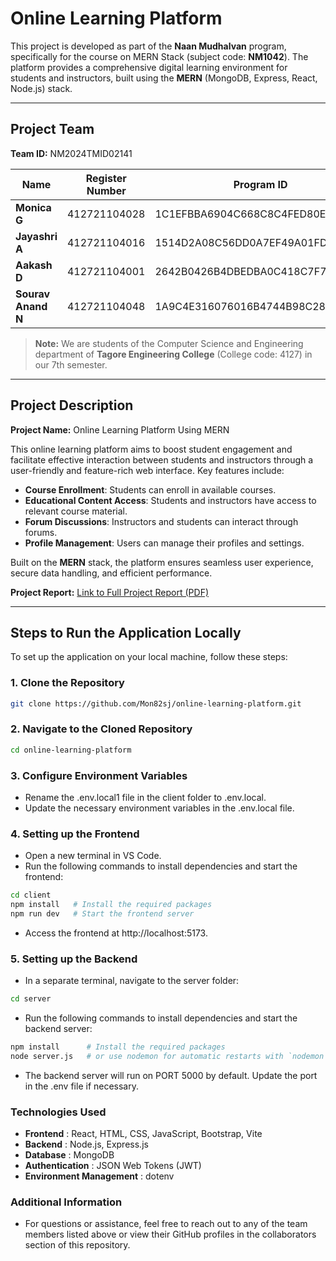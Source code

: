 # Online Learning Platform

This project is developed as part of the **Naan Mudhalvan** program, specifically for the course on MERN Stack (subject code: **NM1042**). The platform provides a comprehensive digital learning environment for students and instructors, built using the **MERN** (MongoDB, Express, React, Node.js) stack.

---

## Project Team
**Team ID:** NM2024TMID02141

| Name             | Register Number | Program ID                          |
|------------------|-----------------|-------------------------------------|
| **Monica G**     | 412721104028    | 1C1EFBBA6904C668C8C4FED80E1D85A7    |  
| **Jayashri A**   | 412721104016    | 1514D2A08C56DD0A7EF49A01FDE5242A    |
| **Aakash D**     | 412721104001    | 2642B0426B4DBEDBA0C418C7F7261DFB    |
| **Sourav Anand N** | 412721104048 | 1A9C4E316076016B4744B98C284D15BC    |

> **Note:** We are students of the Computer Science and Engineering department of **Tagore Engineering College** (College code: 4127) in our 7th semester.

---

## Project Description

**Project Name:** Online Learning Platform Using MERN

This online learning platform aims to boost student engagement and facilitate effective interaction between students and instructors through a user-friendly and feature-rich web interface. Key features include:

- **Course Enrollment**: Students can enroll in available courses.
- **Educational Content Access**: Students and instructors have access to relevant course material.
- **Forum Discussions**: Instructors and students can interact through forums.
- **Profile Management**: Users can manage their profiles and settings.

Built on the **MERN** stack, the platform ensures seamless user experience, secure data handling, and efficient performance.

**Project Report:** [Link to Full Project Report (PDF)](link-to-your-report)

---

## Steps to Run the Application Locally

To set up the application on your local machine, follow these steps:

### 1. Clone the Repository
```bash
git clone https://github.com/Mon82sj/online-learning-platform.git
```

### 2. Navigate to the Cloned Repository
   ```bash
   cd online-learning-platform
```

### 3. Configure Environment Variables

- Rename the .env.local1 file in the client folder to .env.local.
- Update the necessary environment variables in the .env.local file.

### 4. Setting up the Frontend

- Open a new terminal in VS Code.
- Run the following commands to install dependencies and start the frontend:

```bash
cd client
npm install   # Install the required packages
npm run dev   # Start the frontend server
```

- Access the frontend at http://localhost:5173.

### 5. Setting up the Backend

- In a separate terminal, navigate to the server folder:

```bash
cd server
```

- Run the following commands to install dependencies and start the backend server:

```bash
npm install      # Install the required packages
node server.js   # or use nodemon for automatic restarts with `nodemon server.js`
```
- The backend server will run on PORT 5000 by default. Update the port in the .env file if necessary.

### Technologies Used

- **Frontend** : React, HTML, CSS, JavaScript, Bootstrap, Vite
- **Backend** : Node.js, Express.js
- **Database** : MongoDB
- **Authentication** : JSON Web Tokens (JWT)
- **Environment Management** : dotenv

### Additional Information

- For questions or assistance, feel free to reach out to any of the team members listed above or view their GitHub profiles in the collaborators section of this repository.
